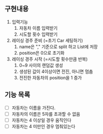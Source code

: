 ## 구현내용
1. 입력기능
   1. 자동차 이름 입력받기
   2. 시도할 횟수 입력받기
2. 레이싱 경주 준비 (=초기 Car 세팅하기)
   1. name은 "," 기준으로 split 하고 List에 저장
   2. position은 0으로 초기화
3. 레이싱 경주 시작 (=시도할 횟수만큼 반복)
   1. 0~9 사이의 랜덤값 생성
   2. 생성된 값이 4이상이면 전진, 아니면 멈춤
   3. 전진한 자동차의 position을 1 증가

## 기능 목록 
- [ ] 자동차는 이름을 가진다.
- [ ] 자동차의 이름은 5자를 초과할 수 없음
- [ ] 자동차는 4 이상일 경우 움직인다
- [ ] 자동차는 4 미만인 경우 멈춰있는다